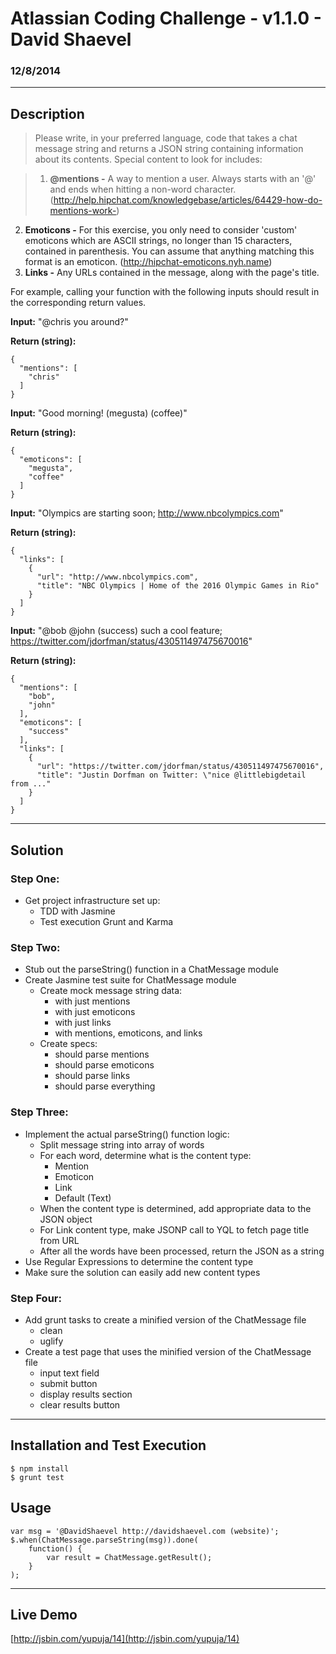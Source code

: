 # Atlassian Coding Challenge - v1.1.0 - David Shaevel
### 12/8/2014

---

## Description

> Please write, in your preferred language, code that takes a chat message string and returns a JSON string containing information about its contents. Special content to look for includes:

> 1. **@mentions -** A way to mention a user. Always starts with an '@' and ends when hitting a non-word character. (http://help.hipchat.com/knowledgebase/articles/64429-how-do-mentions-work-)
2. **Emoticons -** For this exercise, you only need to consider 'custom' emoticons which are ASCII strings, no longer than 15 characters, contained in parenthesis. You can assume that anything matching this format is an emoticon. (http://hipchat-emoticons.nyh.name)
3. **Links -** Any URLs contained in the message, along with the page's title.

For example, calling your function with the following inputs should result in the corresponding return values.

**Input:** "@chris you around?"

**Return (string):**

    {
      "mentions": [
        "chris"
      ]
    }


**Input:** "Good morning! (megusta) (coffee)"

**Return (string):**

    {
      "emoticons": [
        "megusta",
        "coffee"
      ]
    }


**Input:** "Olympics are starting soon; http://www.nbcolympics.com"

**Return (string):**

    {
      "links": [
        {
          "url": "http://www.nbcolympics.com",
          "title": "NBC Olympics | Home of the 2016 Olympic Games in Rio"
        }
      ]
    }


**Input:** "@bob @john (success) such a cool feature; https://twitter.com/jdorfman/status/430511497475670016"

**Return (string):**

    {
      "mentions": [
        "bob",
        "john"
      ],
      "emoticons": [
        "success"
      ],
      "links": [
        {
          "url": "https://twitter.com/jdorfman/status/430511497475670016",
          "title": "Justin Dorfman on Twitter: \"nice @littlebigdetail from ..."
        }
      ]
    }

---

## Solution 

### Step One:
* Get project infrastructure set up:
    * TDD with Jasmine
    * Test execution Grunt and Karma

### Step Two:
* Stub out the parseString() function in a ChatMessage module
* Create Jasmine test suite for ChatMessage module
    * Create mock message string data:
        * with just mentions
        * with just emoticons
        * with just links
        * with mentions, emoticons, and links
    * Create specs:
        * should parse mentions
        * should parse emoticons
        * should parse links
        * should parse everything

### Step Three:
* Implement the actual parseString() function logic:
    * Split message string into array of words
    * For each word, determine what is the content type:
        * Mention
        * Emoticon
        * Link
        * Default (Text)
    * When the content type is determined, add appropriate data to the JSON object
    * For Link content type, make JSONP call to YQL to fetch page title from URL
    * After all the words have been processed, return the JSON as a string
* Use Regular Expressions to determine the content type 
* Make sure the solution can easily add new content types

### Step Four:
* Add grunt tasks to create a minified version of the ChatMessage file
    * clean
    * uglify
* Create a test page that uses the minified version of the ChatMessage file
    * input text field
    * submit button
    * display results section
    * clear results button

---

## Installation and Test Execution

    $ npm install
    $ grunt test

## Usage

    var msg = '@DavidShaevel http://davidshaevel.com (website)';
    $.when(ChatMessage.parseString(msg)).done(
    	function() {
    		var result = ChatMessage.getResult();
    	}
    );

---

## Live Demo

[http://jsbin.com/yupuja/14](http://jsbin.com/yupuja/14)
